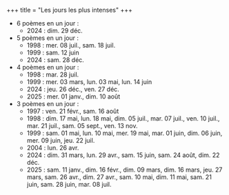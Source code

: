 +++
title = "Les jours les plus intenses"
+++
- 6 poèmes en un jour :
  - 2024 : dim. 29 déc.
- 5 poèmes en un jour :
  - 1998 : mer. 08 juil., sam. 18 juil.
  - 1999 : sam. 12 juin
  - 2024 : sam. 28 déc.
- 4 poèmes en un jour :
  - 1998 : mar. 28 juil.
  - 1999 : mer. 03 mars, lun. 03 mai, lun. 14 juin
  - 2024 : jeu. 26 déc., ven. 27 déc.
  - 2025 : mer. 01 janv., dim. 10 août
- 3 poèmes en un jour :
  - 1997 : ven. 21 févr., sam. 16 août
  - 1998 : dim. 17 mai, lun. 18 mai, dim. 05 juil., mar. 07 juil., ven. 10 juil., mar. 21 juil., sam. 05 sept., ven. 13 nov.
  - 1999 : sam. 01 mai, lun. 10 mai, mer. 19 mai, mar. 01 juin, dim. 06 juin, mer. 09 juin, jeu. 22 juil.
  - 2004 : lun. 26 avr.
  - 2024 : dim. 31 mars, lun. 29 avr., sam. 15 juin, sam. 24 août, dim. 22 déc.
  - 2025 : sam. 11 janv., dim. 16 févr., dim. 09 mars, dim. 16 mars, jeu. 27 mars, sam. 26 avr., dim. 27 avr., sam. 10 mai, dim. 11 mai, sam. 21 juin, sam. 28 juin, mar. 08 juil.
